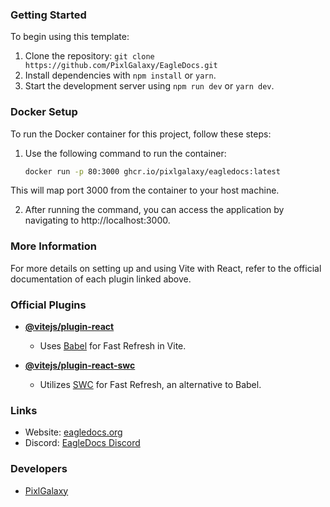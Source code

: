 ### Getting Started

To begin using this template:
1. Clone the repository:
   `git clone https://github.com/PixlGalaxy/EagleDocs.git`
2. Install dependencies with `npm install` or `yarn`.
3. Start the development server using `npm run dev` or `yarn dev`.

### Docker Setup

To run the Docker container for this project, follow these steps:

1. Use the following command to run the container:
   ```bash
   docker run -p 80:3000 ghcr.io/pixlgalaxy/eagledocs:latest

This will map port 3000 from the container to your host machine.

2. After running the command, you can access the application by navigating to http://localhost:3000.

### More Information

For more details on setting up and using Vite with React, refer to the official documentation of each plugin linked above.

### Official Plugins

- **[@vitejs/plugin-react](https://github.com/vitejs/vite-plugin-react/blob/main/packages/plugin-react/README.md)**
  - Uses [Babel](https://babeljs.io/) for Fast Refresh in Vite.

- **[@vitejs/plugin-react-swc](https://github.com/vitejs/vite-plugin-react-swc)**
  - Utilizes [SWC](https://swc.rs/) for Fast Refresh, an alternative to Babel.

### Links

- Website: [eagledocs.org](https://eagledocs.org)
- Discord: [EagleDocs Discord](https://discord.gg/4RuUjT2jNv)

### Developers 
- [PixlGalaxy](https://github.com/PixlGalaxy)
